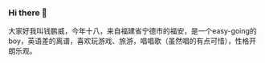 ### Hi there 👋
大家好我叫钱鹏威，今年十八，来自福建省宁德市的福安，是一个easy-going的boy，英语差的离谱，喜欢玩游戏、旅游，唱唱歌（虽然唱的有点可惜），性格开朗乐观。
<!--
**MMmoneying/MMmoneying** is a ✨ _special_ ✨ repository because its `README.md` (this file) appears on your GitHub profile.

Here are some ideas to get you started:

- 🔭 I’m currently working on ...
- 🌱 I’m currently learning ...
- 👯 I’m looking to collaborate on ...
- 🤔 I’m looking for help with ...
- 💬 Ask me about ...
- 📫 How to reach me: ...
- 😄 Pronouns: ...
- ⚡ Fun fact: ...
-->
